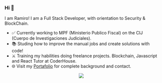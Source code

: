   ### Hi 👋 
I am Ramiro! I am a Full Stack Developer, with orientation to Security & BlockChain.
- ✅ Currently working to MPF (Ministerio Publico Fiscal) on the CIJ (Cuerpo de Investigaciones Judiciales).
- 📚 Studing how to improve the manual jobs and create solutions with code!
- ⚔️ Training my habilities doing freelance projects. Blockchain, Javascript and React Tutor at CoderHouse.
- 🌐 Visit my [Portafolio](https://rfd-development.vercel.app) for complete background and contact.

<div align=center>
<img src="https://github-readme-streak-stats.herokuapp.com?user=ramirofazio&theme=github-dark-blue&border_radius=5&date_format=n%2Fj%5B%2FY%5D&background=0A192F&border=5DC6BC&fire=DD2F0C&stroke=DDDDDD&ring=DD2F0C&currStreakNum=FFFFFF&sideNums=5DC6BC&currStreakLabel=DD2F0C" />
</div>
